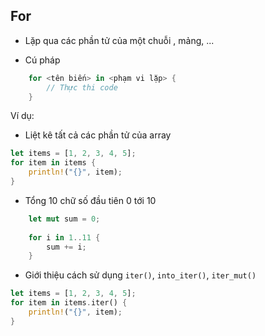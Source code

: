 ## For

+ Lặp qua các phần tử của một chuỗi , mảng, ... 

+ Cú pháp

```rust
    for <tên biến> in <phạm vi lặp> {
        // Thực thi code 
    }
```

Ví dụ:

+ Liệt kê tất cả các phần tử của array 
```rust
let items = [1, 2, 3, 4, 5];
for item in items {
    println!("{}", item);
}
```

+ Tổng 10 chữ số đầu tiên 0 tới 10

```rust
    let mut sum = 0;
    
    for i in 1..11 {
        sum += i;
    }
```


+ Giới thiệu cách sử dụng `iter()`, `into_iter()`, `iter_mut()`

```rust 
let items = [1, 2, 3, 4, 5];
for item in items.iter() {
    println!("{}", item);
}
```





